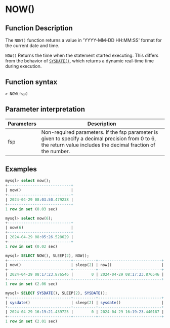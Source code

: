 # NOW()

## Function Description

The `NOW()` function returns a value in 'YYYY-MM-DD HH:MM:SS' format for the current date and time.

`NOW()` Returns the time when the statement started executing. This differs from the behavior of [`SYSDATE()`](sysdate.md), which returns a dynamic real-time time during execution.

## Function syntax

```
> NOW(fsp)
```

## Parameter interpretation

| Parameters | Description |
| ---- | ---- |
| fsp | Non-required parameters. If the fsp parameter is given to specify a decimal precision from 0 to 6, the return value includes the decimal fraction of the number. |

## Examples

```sql
mysql> select now();
+----------------------------+
| now()                      |
+----------------------------+
| 2024-04-29 08:03:50.479238 |
+----------------------------+
1 row in set (0.03 sec)

mysql> select now(6);
+----------------------------+
| now(6)                     |
+----------------------------+
| 2024-04-29 08:05:26.528629 |
+----------------------------+
1 row in set (0.02 sec)

mysql> SELECT NOW(), SLEEP(2), NOW();
+----------------------------+----------+----------------------------+
| now()                      | sleep(2) | now()                      |
+----------------------------+----------+----------------------------+
| 2024-04-29 08:17:23.876546 |        0 | 2024-04-29 08:17:23.876546 |
+----------------------------+----------+----------------------------+
1 row in set (2.06 sec)

mysql> SELECT SYSDATE(), SLEEP(2), SYSDATE();
+----------------------------+----------+----------------------------+
| sysdate()                  | sleep(2) | sysdate()                  |
+----------------------------+----------+----------------------------+
| 2024-04-29 16:19:21.439725 |        0 | 2024-04-29 16:19:23.440187 |
+----------------------------+----------+----------------------------+
1 row in set (2.01 sec)
```
